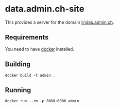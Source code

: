 # data.admin.ch-site

This provides a server for the domain [lindas.admin.ch](http://lindas.admin.ch).


## Requirements

You need to have [docker](https://docker.com/) installed.

## Building

    docker build -t admin .

## Running

    docker run --rm -p 8080:8080 admin
